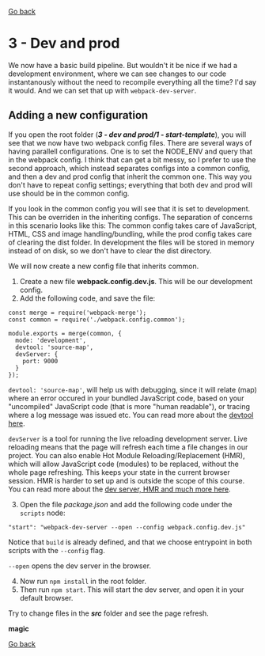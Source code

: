 [go back]: ../readme.md

[Go back]

# 3 - Dev and prod

We now have a basic build pipeline. But wouldn't it be nice if we had a development environment, where we can see changes to our code instantanously without the need to recompile everything all the time? I'd say it would. And we can set that up with `webpack-dev-server`.

## Adding a new configuration

If you open the root folder (**_3 - dev and prod/1 - start-template_**), you will see that we now have two webpack config files. There are several ways of having parallell configurations. One is to set the NODE_ENV and query that in the webpack config. I think that can get a bit messy, so I prefer to use the second approach, which instead separates configs into a common config, and then a dev and prod config that inherit the common one. This way you don't have to repeat config settings; everything that both dev and prod will use should be in the common config.

If you look in the common config you will see that it is set to development. This can be overriden in the inheriting configs. The separation of concerns in this scenario looks like this: The common config takes care of JavaScript, HTML, CSS and image handling/bundling, while the prod config takes care of clearing the dist folder. In development the files will be stored in memory instead of on disk, so we don't have to clear the dist directory.

We will now create a new config file that inherits common.

1. Create a new file **webpack.config.dev.js**. This will be our development config.
2. Add the following code, and save the file:

```
const merge = require('webpack-merge');
const common = require('./webpack.config.common');

module.exports = merge(common, {
  mode: 'development',
  devtool: 'source-map',
  devServer: {
    port: 9000
  }
});
```

`devtool: 'source-map'`, will help us with debugging, since it will relate (map) where an error occured in your bundled JavaScript code, based on your "uncompiled" JavaScript code (that is more "human readable"), or tracing where a log message was issued etc. You can read more about the [devtool here](https://webpack.js.org/configuration/devtool/#devtool).

`devServer` is a tool for running the live reloading development server. Live reloading means that the page will refresh each time a file changes in our project. You can also enable Hot Module Reloading/Replacement (HMR), which will allow JavaScript code (modules) to be replaced, without the whole page refreshing. This keeps your state in the current browser session. HMR is harder to set up and is outside the scope of this course. You can read more about the [dev server, HMR and much more here](https://webpack.js.org/configuration/dev-server/).

3. Open the file _package.json_ and add the following code under the `scripts` node:

```
"start": "webpack-dev-server --open --config webpack.config.dev.js"
```

Notice that `build` is already defined, and that we choose entrypoint in both scripts with the `--config` flag.

`--open` opens the dev server in the browser.

4. Now run `npm install` in the root folder.
5. Then run `npm start`. This will start the dev server, and open it in your default browser.

Try to change files in the **_src_** folder and see the page refresh.

**magic**

[go back]: ../readme.md

[Go back]
